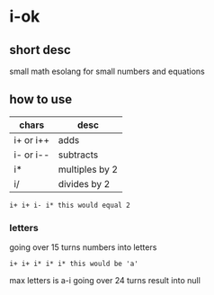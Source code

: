 # i-ok

## short desc
small math esolang for small numbers and equations

## how to use
| chars   | desc |
| --------| --------|
| i+ or i++| adds    |
| i- or i--| subtracts|
| i*      | multiples by 2|
| i/      | divides by 2|

```
i+ i+ i- i* this would equal 2
```
### letters
going over 15 turns numbers into letters
```
i+ i+ i* i* i* this would be 'a'
```
max letters is a-i
going over 24 turns result into null

